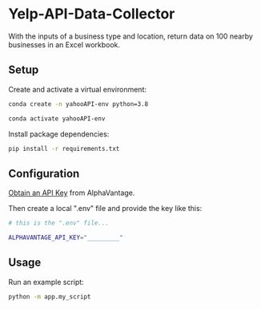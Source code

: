 # Yelp-API-Data-Collector
With the inputs of a business type and location, return data on 100 nearby businesses in an Excel workbook.


## Setup

Create and activate a virtual environment:

```sh
conda create -n yahooAPI-env python=3.8

conda activate yahooAPI-env
```

Install package dependencies:

```sh
pip install -r requirements.txt
```

## Configuration


[Obtain an API Key](https://www.alphavantage.co/support/#api-key) from AlphaVantage.

Then create a local ".env" file and provide the key like this:

```sh
# this is the ".env" file...

ALPHAVANTAGE_API_KEY="_________"
```



## Usage

Run an example script:

```sh
python -m app.my_script
```
